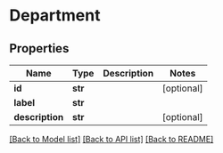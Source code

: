 # Department

## Properties
Name | Type | Description | Notes
------------ | ------------- | ------------- | -------------
**id** | **str** |  | [optional] 
**label** | **str** |  | 
**description** | **str** |  | [optional] 

[[Back to Model list]](../README.md#documentation-for-models) [[Back to API list]](../README.md#documentation-for-api-endpoints) [[Back to README]](../README.md)


